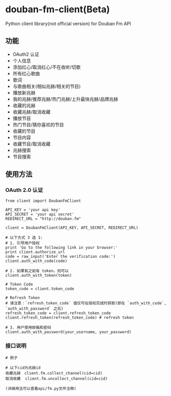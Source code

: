 # douban-fm-client(Beta)
Python client library(not official version) for Douban Fm API

## 功能
* OAuth2 认证
* 个人信息
* 添加红心/取消红心/不在收听/切歌
* 所有红心歌曲
* 歌词
* 与歌曲相关(相似兆赫/相关的节目)
* 播放新兆赫
* 我的兆赫/推荐兆赫/热门兆赫/上升最快兆赫/品牌兆赫
* 收藏的兆赫
* 收藏兆赫/取消收藏
* 播放节目
* 热门节目/猜你喜欢的节目
* 收藏的节目
* 节目内容
* 收藏节目/取消收藏
* 兆赫搜索
* 节目搜索

## 使用方法

### OAuth 2.0 认证
    from client import DoubanFmClient

    API_KEY = 'your api key'
    API_SECRET = 'your api secret'
    REDIRECT_URL = "http://douban.fm"

    client = DoubanFmClient(API_KEY, API_SECRET, REDIRECT_URL)

    # 以下方式 3 选 1:
    # 1. 引导用户授权
    print 'Go to the following link in your browser:'
    print client.authorize_url
    code = raw_input('Enter the verification code:')
    client.auth_with_code(code)

    # 2. 如果有之前有 token，则可以
    client.auth_with_token(token)

    # Token Code
    token_code = client.token_code

    # Refresh Token
    # 请注意：`refresh_token_code` 值仅可在授权完成时获取(即在 `auth_with_code`, `auth_with_password` 之后)
    refresh_token_code = client.refresh_token_code
    client.refresh_token(refresh_token_code) # refresh token

    # 3. 用户使用邮箱和密码
    client.auth_with_password(your_username, your_password)

### 接口说明
    # 例子

    # 以下cid为兆赫id
    收藏兆赫　client.fm.collect_channel(cid=cid)
    取消收藏  client.fm.uncollect_channel(cid=cid)

    (详细用法可以查看api/fm.py文件注释)
